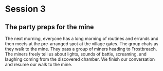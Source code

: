 # Session 3

## The party preps for the mine

The next morning, everyone has a long morning of routines and errands and then meets at the pre-arranged spot at the village gates. The group chats as they walk to the mine. They pass a group of miners heading to Frostbreach. The miners freely tell us about lights, sounds of battle, screaming, and laughing coming from the discovered chamber. We finish our conversation and resume our walk to the mine.

